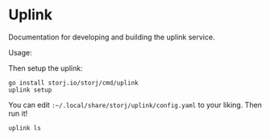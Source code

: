 # Uplink

Documentation for developing and building the uplink service.

Usage:

Then setup the uplink:
```
go install storj.io/storj/cmd/uplink
uplink setup
```

You can edit `:~/.local/share/storj/uplink/config.yaml` to your liking. Then run it!

```
uplink ls
```
